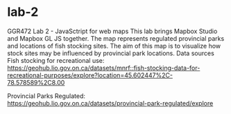 # lab-2
 GGR472 Lab 2 - JavaSctript for web maps
    This lab brings Mapbox Studio and Mapbox GL JS together.
    The map represents regulated provincial parks and locations of fish stocking sites. The aim of this map is to visualize how stock sites may be influenced by provincial park locations. 
Data sources 
 Fish stocking for recreational use:
 https://geohub.lio.gov.on.ca/datasets/mnrf::fish-stocking-data-for-recreational-purposes/explore?location=45.602447%2C-78.578589%2C8.00

Provincial Parks Regulated:
https://geohub.lio.gov.on.ca/datasets/provincial-park-regulated/explore
